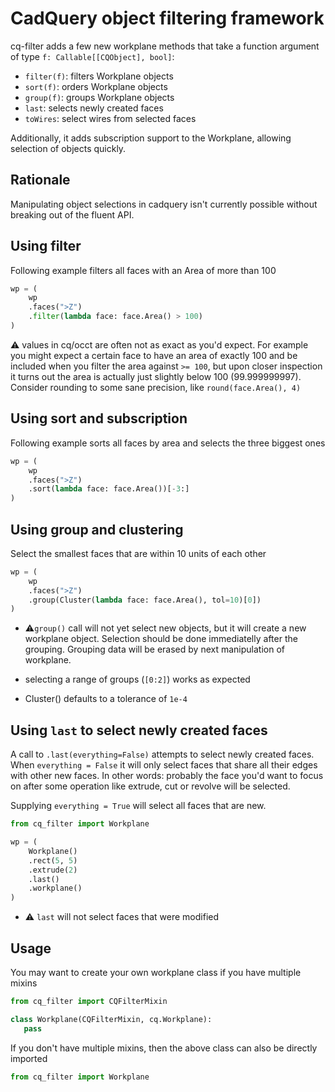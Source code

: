# CadQuery object filtering framework


cq-filter adds a few new workplane methods that take a function argument
of type `f: Callable[[CQObject], bool]`:

* `filter(f)`: filters Workplane objects
* `sort(f)`: orders Workplane objects
* `group(f)`: groups Workplane objects
* `last`: selects newly created faces
* `toWires`: select wires from selected faces

Additionally, it adds subscription support to the Workplane, allowing 
selection of objects quickly.

## Rationale

Manipulating object selections in cadquery isn't currently possible without breaking out of the fluent API.


## Using filter

Following example filters all faces with an Area of more than 100

```python
wp = (
    wp
    .faces(">Z")
    .filter(lambda face: face.Area() > 100)
)
```

⚠️ values in cq/occt are often not as exact as you'd expect. For example you might expect a certain 
face to have an area of exactly 100 and be included when you filter the area against `>= 100`, but upon
closer inspection it turns out the area is actually just slightly below 100 (99.999999997). Consider rounding to some
sane precision, like `round(face.Area(), 4)`

## Using sort and subscription

Following example sorts all faces by area and selects the three biggest ones

```python
wp = (
    wp
    .faces(">Z")
    .sort(lambda face: face.Area())[-3:]
)
```

## Using group and clustering


Select the smallest faces that are within 10 units of each other

```python
wp = (
    wp
    .faces(">Z")
    .group(Cluster(lambda face: face.Area(), tol=10)[0])
)
```

* ⚠️`group()` call will not yet select new objects, but it will create a new workplane object.
Selection should be done immediatelly after the grouping. Grouping data will be erased by 
next manipulation of workplane.

* selecting a range of groups (`[0:2]`) works as expected

* Cluster() defaults to a tolerance of `1e-4`

## Using `last` to select newly created faces

A call to `.last(everything=False)` attempts to select newly created faces. When `everything = False` it will only
select faces that share all their edges with other new faces. In other words: probably the face you'd want to focus on
after some operation like extrude, cut or revolve will be selected. 

Supplying `everything = True` will select all faces that are new.

```python
from cq_filter import Workplane

wp = (
    Workplane()
    .rect(5, 5)
    .extrude(2)
    .last()
    .workplane()
)
```

* ⚠️ `last` will not select faces that were modified 


## Usage 

You may want to create your own workplane class if you have multiple mixins

```python 
from cq_filter import CQFilterMixin

class Workplane(CQFilterMixin, cq.Workplane):
   pass
```

If you don't have multiple mixins, then the above class can also be directly imported 

```python 
from cq_filter import Workplane
```